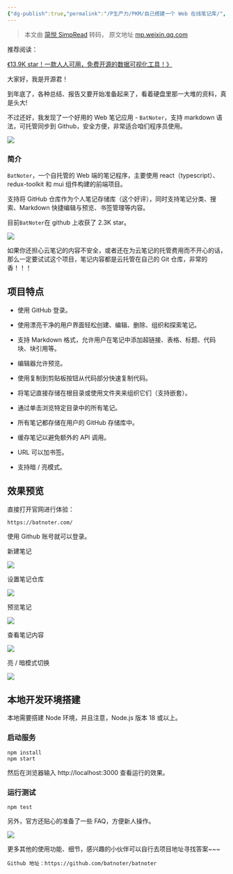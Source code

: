 ```yaml
---
{"dg-publish":true,"permalink":"/P生产力/PKM/自己搭建一个 Web 在线笔记库/","created":"2024-01-28T00:20:14.842+08:00","updated":"2024-04-24T00:43:18.838+08:00"}
---
```


> 本文由 [简悦 SimpRead](http://ksria.com/simpread/) 转码， 原文地址 [mp.weixin.qq.com](https://mp.weixin.qq.com/s?__biz=MzkwNzU4NTMyMA==&mid=2247485191&idx=1&sn=abdd1f46c015af850dbcf85fb269e07b&chksm=c177e2f0dd96a132a441aab0c30cac17f0167a72b1ca5c2149876f11047bb58dbfe866d514f5&xtrack=1&scene=90&subscene=93&sessionid=1706366589&flutter_pos=0&clicktime=1706366593&enterid=1706366593&finder_biz_enter_id=4&ranksessionid=1706366572&ascene=56&fasttmpl_type=0&fasttmpl_fullversion=7049308-en_US-zip&fasttmpl_flag=0&realreporttime=1706366593396&devicetype=android-31&version=28002d3d&nettype=WIFI&abtest_cookie=AAACAA%3D%3D&lang=en&session_us=gh_aaa63197a39e&countrycode=CN&exportkey=n_ChQIAhIQZkF2c7uRvb9opwp54MyA9RLfAQIE97dBBAEAAAAAAGkoF1H%2FveoAAAAOpnltbLcz9gKNyK89dVj0wgve8rdcu%2FffEcssARH8LSoiO9ODEv3bTrSg%2BEMbdCB8ZWFSwrIE27FNP3Q8TIoIu%2BgUj56Ws7Jo2CTF%2FEVhVbxvdv1suH8iwlqVuwHbLrpcqc%2FOJ1%2FaLS0s%2BEfuzYocukie%2BQaAc5N0fjgOwIevOgdlYFV%2FJvMn0hHj2nonr6zDTtCIdJxlm08ry%2BgIMdPI983SEKZ3lHtR%2BZ9DWl8pvDdMW2hI%2FVO2RsqZLiDFWQznsYRJUKshj7g%3D&pass_ticket=nYqjntOjFo953%2BU98t8xh9hGqc1I8pAOr0qdS%2Ff8Z%2FoJYZRP8x1j6J%2BPeKzxuJd5ypy5xBnK5eqwwoJsbuVWlQ%3D%3D&wx_header=3)

推荐阅读：

[《13.9K star！一款人人可用，免费开源的数据可视化工具！》](http://mp.weixin.qq.com/s?__biz=MzkwNzU4NTMyMA==&mid=2247484795&idx=1&sn=ff0c04a38136c6c85280ffbccd6b6399&chksm=c0d7b73cf7a03e2a1d4d503e1b6050c71763fa14c14d525bf96099f08b9f72aec27ce9fc4922&scene=21#wechat_redirect)

大家好，我是开源君！

到年底了，各种总结、报告又要开始准备起来了，看着硬盘里那一大堆的资料，真是头大!

不过还好，我发现了一个好用的 Web 笔记应用 - `BatNoter`，支持 markdown 语法，可托管同步到 Github，安全方便，非常适合咱们程序员使用。

![](https://mmbiz.qpic.cn/mmbiz_png/wrSY9P4VMJGSj6e5OXMTykicYM1ibPcyfLQ0Yznb1UiciaHqOOYrQxgMmTfVEu7hZI6vmMF8yn3DA1o3DA8ZxZjRiaQ/640?wx_fmt=png&from=appmsg)

### 简介

`BatNoter`，一个自托管的 Web 端的笔记程序，主要使用 react（typescript）、redux-toolkit 和 mui 组件构建的前端项目。

支持将 GitHub 仓库作为个人笔记存储库（这个好评），同时支持笔记分类、搜索、Markdown 快捷编辑与预览、书签管理等内容。

目前`BatNoter`在 github 上收获了 2.3K star。

![](https://mmbiz.qpic.cn/mmbiz_gif/wrSY9P4VMJGSj6e5OXMTykicYM1ibPcyfLzTCaCWw2MxPBAb2oGjTv7ibibQYfpVHwhGXwOenUNEUmCOOJIhvtgAnw/640?wx_fmt=gif&from=appmsg)

如果你还担心云笔记的内容不安全，或者还在为云笔记的托管费用而不开心的话，那么一定要试试这个项目，笔记内容都是云托管在自己的 Git 仓库，非常的香！！！

项目特点
----

*   使用 GitHub 登录。

    

*   使用漂亮干净的用户界面轻松创建、编辑、删除、组织和探索笔记。

    

*   支持 Markdown 格式，允许用户在笔记中添加超链接、表格、标题、代码块、块引用等。

    

*   编辑器允许预览。

    

*   使用复制到剪贴板按钮从代码部分快速复制代码。

    

*   将笔记直接存储在根目录或使用文件夹来组织它们（支持嵌套）。

    

*   通过单击浏览特定目录中的所有笔记。

    

*   所有笔记都存储在用户的 GitHub 存储库中。

    

*   缓存笔记以避免额外的 API 调用。

    

*   URL 可以加书签。

    

*   支持暗 / 亮模式。

    

效果预览
----

直接打开官网进行体验：

```
https://batnoter.com/
```

使用 Github 账号就可以登录。

新建笔记

![](https://mmbiz.qpic.cn/mmbiz_png/wrSY9P4VMJGSj6e5OXMTykicYM1ibPcyfLewvqSXNFk6retQXjHFLrylQNSL4rrOoriciaP0KPHd6cqlvqnFhB7kRw/640?wx_fmt=png&from=appmsg)

设置笔记仓库

![](https://mmbiz.qpic.cn/mmbiz_png/wrSY9P4VMJGSj6e5OXMTykicYM1ibPcyfLR0cFLFsDxcxmatqpHZXqJnzqfBz3S5rBORibOfWSO3Hk0PicQHxEkovQ/640?wx_fmt=png&from=appmsg)

预览笔记

![](https://mmbiz.qpic.cn/mmbiz_png/wrSY9P4VMJGSj6e5OXMTykicYM1ibPcyfLic9CbgiaicBK8vE1rgoV8At5Jfh0bNyYGtcI8St0yGDYiajgzoNvb6CcaQ/640?wx_fmt=png&from=appmsg)

查看笔记内容

![](https://mmbiz.qpic.cn/mmbiz_png/wrSY9P4VMJGSj6e5OXMTykicYM1ibPcyfL3u2ONgIhwjEApF2vassrDbjr8c8bOyb6MuKMkHHItWOFy5uxSicibNrQ/640?wx_fmt=png&from=appmsg)

亮 / 暗模式切换

![](https://mmbiz.qpic.cn/mmbiz_png/wrSY9P4VMJGSj6e5OXMTykicYM1ibPcyfLNV2BuarHUWqysMnndstHRINCgH6iatLCv7Oxda06BTH3hefVwtDppZw/640?wx_fmt=png&from=appmsg)

本地开发环境搭建
--------

本地需要搭建 Node 环境，并且注意，Node.js 版本 18 或以上。

### 启动服务

```
npm install
npm start
```

然后在浏览器输入 http://localhost:3000 查看运行的效果。

### 运行测试

```
npm test
```

另外，官方还贴心的准备了一些 FAQ，方便新人操作。

![](https://mmbiz.qpic.cn/mmbiz_png/wrSY9P4VMJGSj6e5OXMTykicYM1ibPcyfLC9iafSkVeAmpmSZJU6VQFdCCgZsJjp075qRm1stSWUSR2ibFxrBwQnbw/640?wx_fmt=png&from=appmsg)

更多其他的使用功能、细节，感兴趣的小伙伴可以自行去项目地址寻找答案~~~

```
Github 地址：https://github.com/batnoter/batnoter
```
